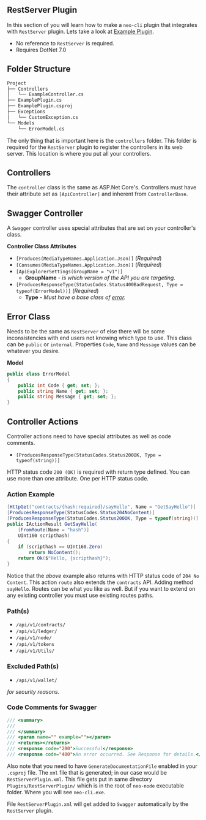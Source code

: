 ## RestServer Plugin
In this section of you will learn how to make a `neo-cli` plugin that integrates with `RestServer`
plugin. Lets take a look at [Example Plugin](/examples/RestServerPlugin).

- No reference to `RestServer` is required.
- Requires DotNet 7.0

## Folder Structure
```bash
Project
├── Controllers
│   └── ExampleController.cs
├── ExamplePlugin.cs
├── ExamplePlugin.csproj
├── Exceptions
│   └── CustomException.cs
└── Models
    └── ErrorModel.cs
```
The only thing that is important here is the `controllers` folder. This folder is required for the `RestServer`
plugin to register the controllers in its web server. This location is where you put all your controllers.

## Controllers
The `controller` class is the same as ASP.Net Core's. Controllers must have their attribute set
as `[ApiController]` and inherent from `ControllerBase`.

## Swagger Controller
A `Swagger` controller uses special attributes that are set on your controller's class.

**Controller Class Attributes**
- `[Produces(MediaTypeNames.Application.Json)]` (_Required_)
- `[Consumes(MediaTypeNames.Application.Json)]` (_Required_)
- `[ApiExplorerSettings(GroupName = "v1")]`
  - **GroupName** - _is which version of the API you are targeting._
- `[ProducesResponseType(StatusCodes.Status400BadRequest, Type = typeof(ErrorModel))]` (_Required_)
  - **Type** - _Must have a base class of [error](#error-class)._

## Error Class
Needs to be the same as `RestServer` of else there will be some inconsistencies
with end users not knowing which type to use. This class can be `public` or `internal`.
Properties `Code`, `Name` and `Message` values can be whatever you desire.

**Model**
```csharp
public class ErrorModel
{
    public int Code { get; set; };
    public string Name { get; set; };
    public string Message { get; set; };
}
```

## Controller Actions
Controller actions need to have special attributes as well as code comments.

- `[ProducesResponseType(StatusCodes.Status200OK, Type = typeof(string))]`

HTTP status code `200 (OK)` is required with return type defined. You can use more than one attribute. One per HTTP status code.

### Action Example
```csharp
[HttpGet("contracts/{hash:required}/sayHello", Name = "GetSayHello")]
[ProducesResponseType(StatusCodes.Status204NoContent)]
[ProducesResponseType(StatusCodes.Status200OK, Type = typeof(string))]
public IActionResult GetSayHello(
    [FromRoute(Name = "hash")]
    UInt160 scripthash)
{
    if (scripthash == UInt160.Zero)
        return NoContent();
    return Ok($"Hello, {scripthash}");
}
```
Notice that the _above_ example also returns with HTTP status code of `204 No Content`.
This action `route` also extends the `contracts` API. Adding method `sayHello`. Routes
can be what you like as well. But if you want to extend on any existing controller you
must use existing routes paths.

### Path(s)
- `/api/v1/contracts/`
- `/api/v1/ledger/`
- `/api/v1/node/`
- `/api/v1/tokens`
- `/api/v1/Utils/`

### Excluded Path(s)
- `/api/v1/wallet/`

_for security reasons_.

### Code Comments for Swagger
```csharp
/// <summary>
/// 
/// </summary>
/// <param name="" example=""></param>
/// <returns></returns>
/// <response code="200">Successful</response>
/// <response code="400">An error occurred. See Response for details.</response>
```

Also note that you need to have `GenerateDocumentationFile` enabled in your
`.csproj` file. The `xml` file that is generated; in our case would be `RestServerPlugin.xml`.
This file gets put in same directory `Plugins/RestServerPlugin/` which is in the root of `neo-node`
executable folder. Where you will see `neo-cli.exe`.

File `RestServerPlugin.xml` will get added to `Swagger` automatically by the `RestServer`
plugin.
